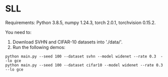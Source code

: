 # SLL


Requirements: 
Python 3.8.5, 
numpy 1.24.3, 
torch 2.0.1,
torchvision 0.15.2.

You need to:
1. Download SVHN and CIFAR-10 datasets into './data/'.
2. Run the following demos:
```
python main.py --seed 100 --dataset svhn --model widenet --rate 0.3  --lo gce
python main.py --seed 100 --dataset cifar10 --model widenet --rate 0.3  --lo gce
```


